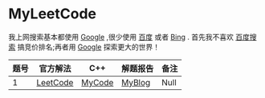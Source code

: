 # MyLeetCode
我上网搜索基本都使用 [Google][1] ,很少使用 [百度][2] 或者 [Bing][3] .
首先我不喜欢 [百度搜索][2] 搞竞价排名;再者用 [Google][1] 探索更大的世界！



|题号|官方解法|C++|解题报告|备注|
|------|------|------|------|------|
|1|[LeetCode][4]|[MyCode][5]|[MyBlog][6]|Null|

[1]: https://www.google.com/ "Google"
[2]: https://www.baidu.com/ "Baidu Search"
[3]: https://cn.bing.com/ "Bing Search"
[4]: https://www.leetcode.com/
[5]: https://www.github.com/
[6]: https://www.dryang.xyz/
